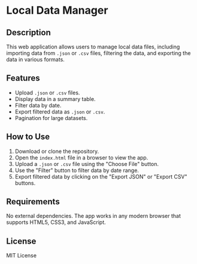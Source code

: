 # Local Data Manager

## Description
This web application allows users to manage local data files, including importing data from `.json` or `.csv` files, filtering the data, and exporting the data in various formats.

## Features
- Upload `.json` or `.csv` files.
- Display data in a summary table.
- Filter data by date.
- Export filtered data as `.json` or `.csv`.
- Pagination for large datasets.

## How to Use
1. Download or clone the repository.
2. Open the `index.html` file in a browser to view the app.
3. Upload a `.json` or `.csv` file using the "Choose File" button.
4. Use the "Filter" button to filter data by date range.
5. Export filtered data by clicking on the "Export JSON" or "Export CSV" buttons.

## Requirements
No external dependencies. The app works in any modern browser that supports HTML5, CSS3, and JavaScript.

## License
MIT License
